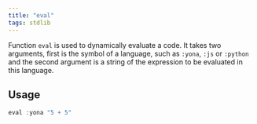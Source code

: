 ```yaml
---
title: "eval"
tags: stdlib
---
```


Function `eval` is used to dynamically evaluate a code. It takes two arguments, first is the symbol of a language, such as `:yona`, `:js` or `:python` and the second argument is a string of the expression to be evaluated in this language.

## Usage
```haskell
eval :yona "5 + 5"
```
